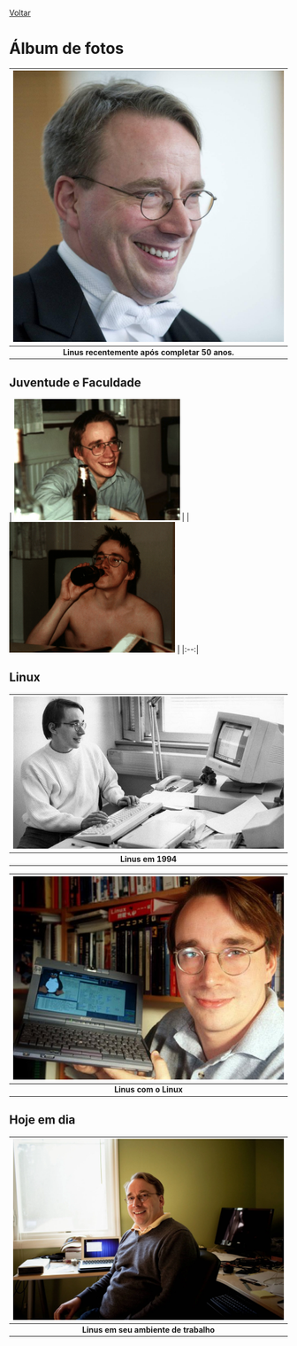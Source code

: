 [Voltar](intro.md)

# Álbum de fotos

| <img alt="Linus aos 50 anos" src="assets/linus-50.png" width="600"/> |
|:--:|
| <b>Linus recentemente após completar 50 anos.</b>|

## Juventude e Faculdade

| <img alt="Linus sorrindo ao lado de uma garrafa de cerveja" src="assets/linus-college-2.png" width="300" /> |
| <img alt="Linus, sem camisa, bebendo cerveja" src="assets/linus-college-3.png" width="300" /> |
|:--:|

## Linux

| <img alt="Linus em 1994" src="assets/linus-1994.png" width="600"/> |
|:--:|
| <b>Linus em 1994</b>|

| <img alt="Linus com o Linux" src="assets/linus-linux.png" width="600"/> |
|:--:|
| <b>Linus com o Linux</b>|

## Hoje em dia

| <img alt="Linus em seu ambiente de trabalho" src="assets/linus-battlestation.png" width="600"/> |
|:--:|
| <b>Linus em seu ambiente de trabalho</b>|
